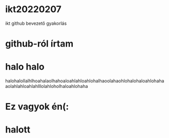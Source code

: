 # ikt20220207
ikt github bevezető gyakorlás
# github-ról írtam
# halo halo
halohalollalhlhoahalaolhahoaloahlahloahlohalhaoolahaohlohalohaloahlohahaaolahlahloahlahlllolahloholhaloahlohaha
# Ez vagyok én(:
# halott